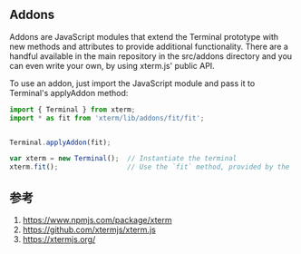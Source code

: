 


## Addons
Addons are JavaScript modules that extend the Terminal prototype with new methods and attributes to provide additional functionality. There are a handful available in the main repository in the src/addons directory and you can even write your own, by using xterm.js' public API.

To use an addon, just import the JavaScript module and pass it to Terminal's applyAddon method:

```js
import { Terminal } from xterm;
import * as fit from 'xterm/lib/addons/fit/fit';


Terminal.applyAddon(fit);

var xterm = new Terminal();  // Instantiate the terminal
xterm.fit();                 // Use the `fit` method, provided by the `fit` addon
```

## 参考

1. https://www.npmjs.com/package/xterm
2. https://github.com/xtermjs/xterm.js
3. https://xtermjs.org/